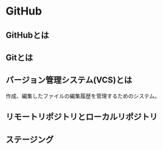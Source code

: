 # GitHub

## GitHubとは

## Gitとは

## バージョン管理システム(VCS)とは

作成、編集したファイルの編集履歴を管理するためのシステム。</br>

## リモートリポジトリとローカルリポジトリ

## ステージング
